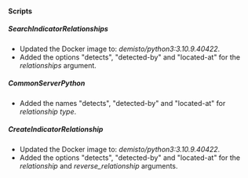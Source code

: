 #### Scripts
##### SearchIndicatorRelationships
- Updated the Docker image to: *demisto/python3:3.10.9.40422*.
- Added the options "detects", "detected-by" and "located-at" for the *relationships* argument.

##### CommonServerPython
- Added the names "detects", "detected-by" and "located-at" for *relationship type*.

##### CreateIndicatorRelationship
- Updated the Docker image to: *demisto/python3:3.10.9.40422*.
- Added the options "detects", "detected-by" and "located-at" for the *relationship* and *reverse_relationship* arguments.
